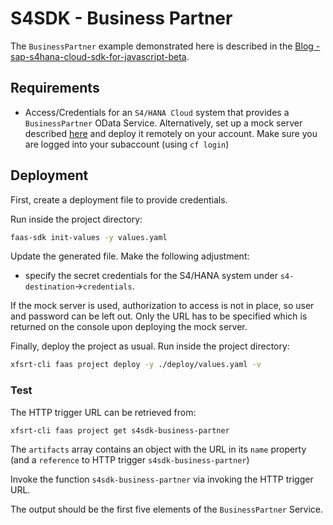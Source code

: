 # S4SDK - Business Partner
The `BusinessPartner` example demonstrated here is described in the [Blog - sap-s4hana-cloud-sdk-for-javascript-beta](https://blogs.sap.com/2018/10/02/writing-an-example-application-using-the-sap-s4hana-cloud-sdk-for-javascript-beta/).

## Requirements
* Access/Credentials for an `S4/HANA Cloud` system that provides a `BusinessPartner` OData Service. Alternatively, set up a mock server described [here](https://sap.github.io/cloud-s4-sdk-book/pages/mock-odata.html) and deploy it remotely on your account. Make sure you are logged into your subaccount (using `cf login`)

## Deployment
First, create a deployment file to provide credentials.

Run inside the project directory:
```bash
faas-sdk init-values -y values.yaml
```
Update the generated file.
Make the following adjustment:
  * specify the secret credentials for the S4/HANA system under `s4-destination`->`credentials`.

  If the mock server is used, authorization to access is not in place, so user and password can be left out. Only the URL has to be specified which is returned on the console upon deploying the mock server.


Finally, deploy the project as usual.
Run inside the project directory:
```bash
xfsrt-cli faas project deploy -y ./deploy/values.yaml -v
```

### Test
The HTTP trigger URL can be retrieved from:
```
xfsrt-cli faas project get s4sdk-business-partner
```
The `artifacts` array contains an object with the URL in its `name` property (and a `reference` to HTTP trigger `s4sdk-business-partner`)

Invoke the function `s4sdk-business-partner` via invoking the HTTP trigger URL.

The output should be the first five elements of the `BusinessPartner` Service.
